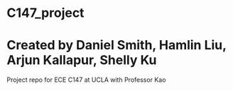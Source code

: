 # C147_project
# Created by Daniel Smith, Hamlin Liu, Arjun Kallapur, Shelly Ku
Project repo for ECE C147 at UCLA with Professor Kao
